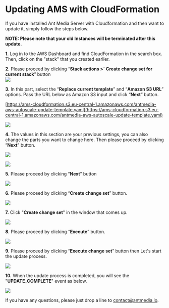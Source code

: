 # Updating AMS with CloudFormation

If you have installed Ant Media Server with Cloudformation and then want to update it, simply follow the steps below.

**NOTE: Please note that your old Instances will be terminated after this update.**

**1.** Log in to the AWS Dashboard and find CloudFormation in the search box. Then, click on the "stack" that you created earlier.

**2.** Please proceed by clicking “**Stack actions >` Create change set for current stack**” button  
![](@site/static/img/image-1648408340505.png)

**3.** In this part, select the “**Replace current template**” and “**Amazon S3 URL**” options. Pass the URL below as Amazon S3 input and click “**Next**” button.

[https://ams-cloudformation.s3.eu-central-1.amazonaws.com/antmedia-aws-autoscale-update-template.yaml](https://ams-cloudformation.s3.eu-central-1.amazonaws.com/antmedia-aws-autoscale-update-template.yaml)

![](@site/static/img/image-1648408390850.png)

**4.** The values in this section are your previous settings, you can also change the parts you want to change here. Then please proceed by clicking “**Next**” button.

![](@site/static/img/image-1648408489675.png)

![](@site/static/img/image-1648408511839.png)

**5.** Please proceed by clicking “**Next**” button

![](@site/static/img/image-1648408532875.png)

**6.** Please proceed by clicking “**Create change set**” button.

![](@site/static/img/image-1648408556782.png)

**7.** Click "**Create change set**" in the window that comes up.

![](@site/static/img/image-1648408574196.png)

**8.** Please proceed by clicking “**Execute**” button.

![](@site/static/img/image-1648408591135.png)

**9.** Please proceed by clicking “**Execute change set**” button then Let's start the update process.

![](@site/static/img/image-1648408610018.png)

**10.** When the update process is completed, you will see the "**UPDATE\_COMPLETE**" event as below.

![](@site/static/img/image-1648408625725.png)

If you have any questions, please just drop a line to [contact@antmedia.io](mailto:contact@antmedia.io).